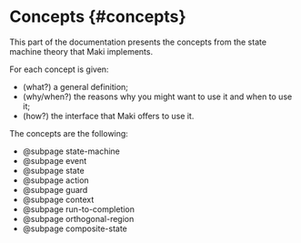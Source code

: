 # Concepts {#concepts}

This part of the documentation presents the concepts from the state machine theory that Maki implements.

For each concept is given:
* (what?) a general definition;
* (why/when?) the reasons why you might want to use it and when to use it;
* (how?) the interface that Maki offers to use it.

The concepts are the following:
* @subpage state-machine
* @subpage event
* @subpage state
* @subpage action
* @subpage guard
* @subpage context
* @subpage run-to-completion
* @subpage orthogonal-region
* @subpage composite-state
